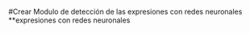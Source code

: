 #Crear Modulo de detección de las expresiones con redes neuronales
**expresiones con redes neuronales

